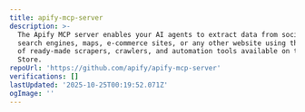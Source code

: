 ```yaml
---
title: apify-mcp-server
description: >-
  The Apify MCP server enables your AI agents to extract data from social media,
  search engines, maps, e-commerce sites, or any other website using thousands
  of ready-made scrapers, crawlers, and automation tools available on the Apify
  Store.
repoUrl: 'https://github.com/apify/apify-mcp-server'
verifications: []
lastUpdated: '2025-10-25T00:19:52.071Z'
ogImage: ''
---
```


